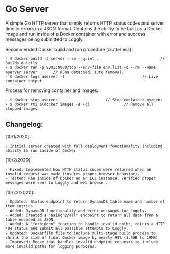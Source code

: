 # Go Server
A simple Go HTTP server that simply returns HTTP status codes and server time or errors in a JSON format. 
Contains the ability to be built as a Docker image and run inside of a Docker container with error and success messages being submitted to Loggly.

Recommended Docker build and run procedure (clutterless):

	- $ docker build -t server --rm --quiet .	 						// Builds quietly 
	- $ docker run -p 8081:8000/tcp --env-file env.list -d --rm --name aserver server		// Runs detached, auto removal.
	- $ docker logs aserver -f									// Live container output
	
Process for removing container and images:

	- $ docker stop aserver						// Stop container myagent
	- $ docker rmi $(docker images -a -q)				// Remove all stopped images
	
Changelog:
-------------------------------
[10/1/2020]: 

	- Initial server created with full deployment functionality including ability to run inside of Docker.

[10/2/2020]: 

	- Fixed: Implemented how HTTP status codes were returned when an invalid request was made (insures proper browser behavior).
	- Tested: Ran inside of Docker on an EC2 instance, verified proper messages were sent to Loggly and web browser.

[10/22/2020]: 

	- Updated: Status endpoint to return DynamoDB table name and number of item entries. 
	- Added: DynamoDB functionality and error messages for Loggly.
	- Added: Created a "asingh2/all" endpoint to return all data from a table encoded as JSON.
	- Added: A "forbidden" function to handle invalid paths, return a HTTP 404 status and submit all possible attempts to Loggly.
	- Updated: Dockerfile file to include multi-stage build process to shrink the size of final Docker image by nearly 99% (1.5GB to 19MB)
	- Improved: Regex that handles invalid endpoint requests to include more invalid paths for logging purposes.
